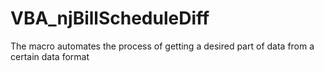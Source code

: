 # VBA_njBillScheduleDiff
The macro automates the process of getting a desired part of data from a certain data format
